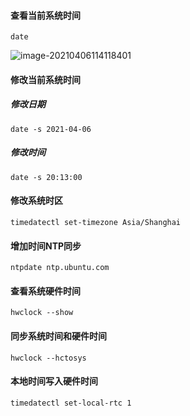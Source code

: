 #### 查看当前系统时间

```shell
date
```

![image-20210406114118401](https://typroa12138.oss-cn-hangzhou.aliyuncs.com/image/2021/04/2021040611411818.png)



#### 修改当前系统时间

##### 修改日期

```shell
date -s 2021-04-06
```



##### 修改时间

```shell
date -s 20:13:00
```



#### 修改系统时区

```
timedatectl set-timezone Asia/Shanghai
```



#### 增加时间NTP同步

```shell
ntpdate ntp.ubuntu.com
```



#### 查看系统硬件时间

```shell
hwclock --show
```



#### 同步系统时间和硬件时间

```shell
hwclock --hctosys
```



#### 本地时间写入硬件时间

```shell
timedatectl set-local-rtc 1
```


